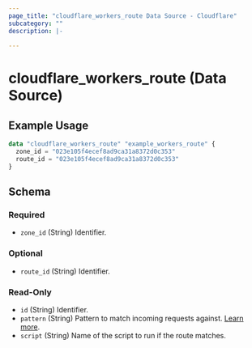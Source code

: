 ```yaml
---
page_title: "cloudflare_workers_route Data Source - Cloudflare"
subcategory: ""
description: |-
  
---
```


# cloudflare_workers_route (Data Source)



## Example Usage

```terraform
data "cloudflare_workers_route" "example_workers_route" {
  zone_id = "023e105f4ecef8ad9ca31a8372d0c353"
  route_id = "023e105f4ecef8ad9ca31a8372d0c353"
}
```

<!-- schema generated by tfplugindocs -->
## Schema

### Required

- `zone_id` (String) Identifier.

### Optional

- `route_id` (String) Identifier.

### Read-Only

- `id` (String) Identifier.
- `pattern` (String) Pattern to match incoming requests against. [Learn more](https://developers.cloudflare.com/workers/configuration/routing/routes/#matching-behavior).
- `script` (String) Name of the script to run if the route matches.


